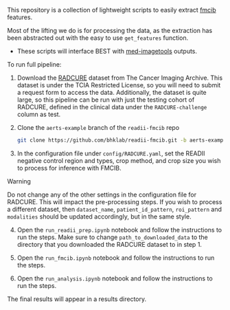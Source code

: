 This repository is a collection of lightweight scripts to easily extract [fmcib](https://github.com/AIM-Harvard/foundation-cancer-image-biomarker/tree/master/fmcib) features. 

Most of the lifting we do is for processing the data, as the extraction has been abstracted out with the easy to use `get_features` function. 
* These scripts will interface BEST with [med-imagetools](https://pypi.org/project/med-imagetools/) outputs.


To run full pipeline:

1. Download the [RADCURE](https://www.cancerimagingarchive.net/collection/radcure/) dataset from The Cancer Imaging Archive. This dataset is under the TCIA Restricted License, so you will need to submit a request form to access the data. Additionally, the dataset is quite large, so this pipeline can be run with just the testing cohort of RADCURE, defined in the clinical data under the `RADCURE-challenge` column as test.

2. Clone the `aerts-example` branch of the `readii-fmcib` repo
    ```bash 
    git clone https://github.com/bhklab/readii-fmcib.git -b aerts-example
    ```

3. In the configuration file under `config/RADCURE.yaml`, set the READII negative control region and types, crop method, and crop size you wish to process for inference with FMCIB.


> [!WARNING]
> Do not change any of the other settings in the configuration file for RADCURE. This will impact the pre-processing steps. If you wish to process a different dataset, then `dataset_name`, `patient_id_pattern`, `roi_pattern` and `modalities` should be updated accordingly, but in the same style.


4. Open the `run_readii_prep.ipynb` notebook and follow the instructions to run the steps. Make sure to change `path_to_downloaded_data` to the directory that you downloaded the RADCURE dataset to in step 1.

5. Open the `run_fmcib.ipynb` notebook and follow the instructions to run the steps.

6. Open the `run_analysis.ipynb` notebook and follow the instructions to run the steps.


The final results will appear in a results directory. 



